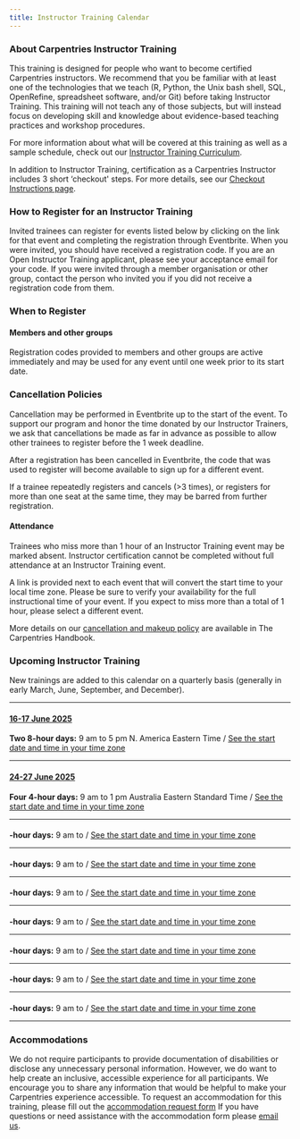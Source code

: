 ```yaml
---
title: Instructor Training Calendar
---
```


### About Carpentries Instructor Training

This training is designed for people who want to become certified Carpentries instructors. We recommend that you be familiar with at least one of the technologies that we teach (R, Python, the Unix bash shell, SQL, OpenRefine, spreadsheet software, and/or Git) before taking Instructor Training. This training will not teach any of those subjects, but will instead focus on developing skill and knowledge about evidence-based teaching practices and workshop procedures.

For more information about what will be covered at this training as well as a sample schedule, check out our [Instructor Training Curriculum](https://carpentries.github.io/instructor-training/).

In addition to Instructor Training, certification as a Carpentries Instructor includes 3 short ‘checkout' steps. For more details, see our [Checkout Instructions page](https://carpentries.github.io/instructor-training/checkout).

### How to Register for an Instructor Training

Invited trainees can register for events listed below by clicking on the link for that event and completing the registration through Eventbrite. When you were invited, you should have received a registration code. If you are an Open Instructor Training applicant, please see your acceptance email for your code. If you were invited through a member organisation or other group, contact the person who invited you if you did not receive a registration code from them.

### When to Register

#### Members and other groups

Registration codes provided to members and other groups are active immediately and may be used for any event until one week prior to its start date.

### Cancellation Policies

Cancellation may be performed in Eventbrite up to the start of the event. To support our program and honor the time donated by our Instructor Trainers, we ask that cancellations be made as far in advance as possible to allow other trainees to register before the 1 week deadline.

After a registration has been cancelled in Eventbrite, the code that was used to register will become available to sign up for a different event.

If a trainee repeatedly registers and cancels (>3 times), or registers for more than one seat at the same time, they may be barred from further registration.

#### Attendance

Trainees who miss more than 1 hour of an Instructor Training event may be marked absent. Instructor certification cannot be completed without full attendance at an Instructor Training event.

A link is provided next to each event that will convert the start time to your local time zone. Please be sure to verify your availability for the full instructional time of your event. If you expect to miss more than a total of 1 hour, please select a different event.

More details on our [cancellation and makeup policy](https://docs.carpentries.org/handbooks/instructors.html#instructor-training-attendance-policy) are available in The Carpentries Handbook.

### Upcoming Instructor Training

New trainings are added to this calendar on a quarterly basis (generally in early March, June, September, and December).

<hr>

#### [16-17 June 2025](https://www.eventbrite.com/e/online-instructor-training-june-16-17-2025-tickets-1264439706199)
**Two 8-hour days:** 9 am to 5 pm N. America Eastern Time / [See the start date and time in your time zone](https://www.timeanddate.com/worldclock/fixedtime.html?msg=Instructor+Training&iso=20250616T09&p1=179&ah=8)

<hr>

#### [24-27 June 2025](https://www.eventbrite.com/e/online-instructor-training-june-24-27-2025-tickets-1264441792439)
**Four 4-hour days:** 9 am to 1 pm Australia Eastern Standard Time / [See the start date and time in your time zone](https://www.timeanddate.com/worldclock/fixedtime.html?msg=Instructor+Training&iso=20250624T09&p1=47&ah=4)

<hr>


#### []()
**-hour days:** 9 am to  / [See the start date and time in your time zone](https://www.timeanddate.com/worldclock/fixedtime.html?msg=Instructor+Training&iso=20250624T09&p1=47&ah=4)

<hr>

#### []()
**-hour days:** 9 am to  / [See the start date and time in your time zone](https://www.timeanddate.com/worldclock/fixedtime.html?msg=Instructor+Training&iso=20250624T09&p1=47&ah=4)

<hr>

#### []()
**-hour days:** 9 am to  / [See the start date and time in your time zone](https://www.timeanddate.com/worldclock/fixedtime.html?msg=Instructor+Training&iso=20250624T09&p1=47&ah=4)

<hr>

#### []()
**-hour days:** 9 am to  / [See the start date and time in your time zone](https://www.timeanddate.com/worldclock/fixedtime.html?msg=Instructor+Training&iso=20250624T09&p1=47&ah=4)

<hr>

#### []()
**-hour days:** 9 am to  / [See the start date and time in your time zone](https://www.timeanddate.com/worldclock/fixedtime.html?msg=Instructor+Training&iso=20250624T09&p1=47&ah=4)

<hr>

#### []()
**-hour days:** 9 am to  / [See the start date and time in your time zone](https://www.timeanddate.com/worldclock/fixedtime.html?msg=Instructor+Training&iso=20250624T09&p1=47&ah=4)

<hr>

#### []()
**-hour days:** 9 am to  / [See the start date and time in your time zone](https://www.timeanddate.com/worldclock/fixedtime.html?msg=Instructor+Training&iso=20250624T09&p1=47&ah=4)

<hr>































### Accommodations

We do not require participants to provide documentation of disabilities or disclose any unnecessary personal information. 
However, we do want to help create an inclusive, accessible experience for all participants. 
We encourage you to share any information that would be helpful to make your Carpentries experience accessible. 
To request an accommodation for this training, please fill out the [accommodation request form](https://carpentries.typeform.com/to/B2OSYaD0)
If you have questions or need assistance with the accommodation form please [email us](mailto:instructor.training@carpentries.org).
